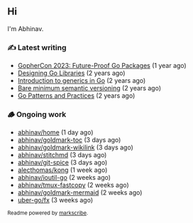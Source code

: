 ## Hi

I'm Abhinav.

### ✍️ Latest writing


- [GopherCon 2023: Future-Proof Go Packages](https://abhinavg.net/2023/09/27/future-proof-packages/) (1 year ago)
- [Designing Go Libraries](https://abhinavg.net/2022/12/06/designing-go-libraries/) (2 years ago)
- [Introduction to generics in Go](https://abhinavg.net/2022/11/23/generics-intro/) (2 years ago)
- [Bare minimum semantic versioning](https://abhinavg.net/2022/11/07/semver/) (2 years ago)
- [Go Patterns and Practices](https://abhinavg.net/2022/09/19/go-patterns-and-practices-talk/) (2 years ago)

### 🪵 Ongoing work


- [abhinav/home](https://github.com/abhinav/home) (1 day ago)
- [abhinav/goldmark-toc](https://github.com/abhinav/goldmark-toc) (3 days ago)
- [abhinav/goldmark-wikilink](https://github.com/abhinav/goldmark-wikilink) (3 days ago)
- [abhinav/stitchmd](https://github.com/abhinav/stitchmd) (3 days ago)
- [abhinav/git-spice](https://github.com/abhinav/git-spice) (3 days ago)
- [alecthomas/kong](https://github.com/alecthomas/kong) (1 week ago)
- [abhinav/ioutil-go](https://github.com/abhinav/ioutil-go) (2 weeks ago)
- [abhinav/tmux-fastcopy](https://github.com/abhinav/tmux-fastcopy) (2 weeks ago)
- [abhinav/goldmark-mermaid](https://github.com/abhinav/goldmark-mermaid) (2 weeks ago)
- [uber-go/fx](https://github.com/uber-go/fx) (3 weeks ago)

<sub>Readme powered by [markscribe](https://github.com/muesli/markscribe).</sub>

